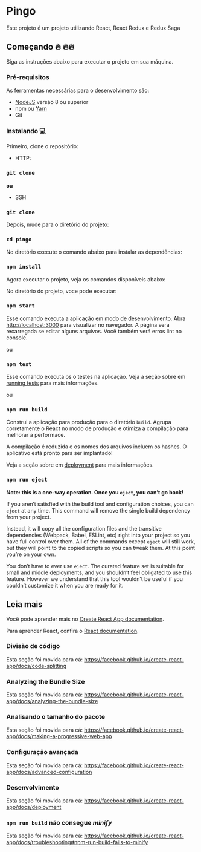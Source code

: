 # Pingo

Este projeto é um projeto utilizando React, React Redux e Redux Saga

## Começando 🔥 🔥🔥

Siga as instruções abaixo para executar o projeto em sua máquina.

### Pré-requisitos

As ferramentas necessárias para o desenvolvimento são:

* [NodeJS](https://nodejs.org/en/) versão 8 ou superior
* npm ou [Yarn](https://yarnpkg.com/lang/en/docs/install/#debian-stable)
* Git


### Instalando :computer:


Primeiro, clone o repositório:
* HTTP:
### `git clone `


**ou**

* SSH

### `git clone `


Depois, mude para o diretório do projeto:
### `cd pingo`

No diretório execute o comando abaixo para instalar as dependências:
### `npm install`

Agora executar o projeto, veja os comandos disponíveis abaixo:

No diretório do projeto, voce pode executar:

### `npm start`

Esse comando executa a aplicação em modo de desenvolvimento.
Abra [http://localhost:3000](http://localhost:3000) para visualizar no navegador.
A página sera recarregada se editar alguns arquivos.
Você também verá erros lint no console.

ou

### `npm test`

Esse comando executa os o testes na aplicação.
Veja a seção sobre em [running tests](https://facebook.github.io/create-react-app/docs/running-tests) para mais informações.

ou

### `npm run build`

Construi a aplicação para produção para o diretório `build`.
Agrupa corretamente o React no modo de produção e otimiza a compilação para melhorar a performace.



A compilação é reduzida e os nomes dos arquivos incluem os hashes.
O aplicativo está pronto para ser implantado!

Veja a seção sobre em [deployment](https://facebook.github.io/create-react-app/docs/deployment) para mais informações.

### `npm run eject`

**Note: this is a one-way operation. Once you `eject`, you can’t go back!**

If you aren’t satisfied with the build tool and configuration choices, you can `eject` at any time. This command will remove the single build dependency from your project.

Instead, it will copy all the configuration files and the transitive dependencies (Webpack, Babel, ESLint, etc) right into your project so you have full control over them. All of the commands except `eject` will still work, but they will point to the copied scripts so you can tweak them. At this point you’re on your own.

You don’t have to ever use `eject`. The curated feature set is suitable for small and middle deployments, and you shouldn’t feel obligated to use this feature. However we understand that this tool wouldn’t be useful if you couldn’t customize it when you are ready for it.

## Leia mais

Você pode aprender mais no [Create React App documentation](https://facebook.github.io/create-react-app/docs/getting-started).

Para aprender React, confira o [React documentation](https://reactjs.org/).

### Divisão de código

Esta seção foi movida para cá: https://facebook.github.io/create-react-app/docs/code-splitting

### Analyzing the Bundle Size

Esta seção foi movida para cá: https://facebook.github.io/create-react-app/docs/analyzing-the-bundle-size

### Analisando o tamanho do pacote

Esta seção foi movida para cá: https://facebook.github.io/create-react-app/docs/making-a-progressive-web-app

### Configuração avançada

Esta seção foi movida para cá: https://facebook.github.io/create-react-app/docs/advanced-configuration

### Desenvolvimento

Esta seção foi movida para cá: https://facebook.github.io/create-react-app/docs/deployment

### `npm run build` não consegue _minify_

Esta seção foi movida para cá: https://facebook.github.io/create-react-app/docs/troubleshooting#npm-run-build-fails-to-minify